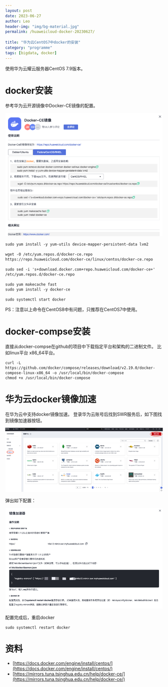 ```yaml
---
layout: post
date: 2023-06-27
author: Leo
header-img: "img/bg-material.jpg"
permalink: /huaweicloud-docker-20230627/

title: "华为云CentOS7中docker的安装"
category: "programme"
tags: [bigdata, docker]
---
```


使用华为云耀云服务器CentOS 7.9版本。
# docker安装
参考华为云开源镜像中Docker-CE镜像的配置。

![](../img/in-post/post-huaweicloud-docker/huaweicloud-docker-1.png)

```shell
sudo yum install -y yum-utils device-mapper-persistent-data lvm2

wget -O /etc/yum.repos.d/docker-ce.repo https://repo.huaweicloud.com/docker-ce/linux/centos/docker-ce.repo

sudo sed -i 's+download.docker.com+repo.huaweicloud.com/docker-ce+' /etc/yum.repos.d/docker-ce.repo

sudo yum makecache fast
sudo yum install -y docker-ce

sudo systemctl start docker
```

PS：注意以上命令在CentOS8中有问题，只推荐在CentOS7中使用。
# docker-compse安装
直接从docker-compse在github的项目中下载指定平台和架构的二进制文件。
比如linux平台 x86_64平台。

```shell
curl -L https://github.com/docker/compose/releases/download/v2.19.0/docker-compose-linux-x86_64 -o /usr/local/bin/docker-compose
chmod +x /usr/local/bin/docker-compose
```

# 华为云docker镜像加速
在华为云中支持docker镜像加速。
登录华为云账号后找到SWR服务后，如下图找到镜像加速器按钮。

![](../img/in-post/post-huaweicloud-docker/huaweicloud-docker-2.png)

弹出如下配置：

![](../img/in-post/post-huaweicloud-docker/huaweicloud-docker-3.png)

配置完成后，重启docker

```shell
sudo systemctl restart docker
```

# 资料
- [https://docs.docker.com/engine/install/centos/](https://docs.docker.com/engine/install/centos/)
- [https://mirrors.tuna.tsinghua.edu.cn/help/docker-ce/](https://mirrors.tuna.tsinghua.edu.cn/help/docker-ce/)


